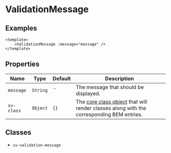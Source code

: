 <script setup>
import { computed, ref } from "vue";
import { Checkbox, Input, ValidationMessage } from "@/components";

const show = ref(true);
const message = computed(() => show.value ? "This is a typical validation message such as 'The field may not be empty'." : "");
</script>

# ValidationMessage

## Examples

<Checkbox v-model="show" label="Show message?" class="mb-2" />
<ValidationMessage :message="message" />

```vue
<template>
    <ValidationMessage :message="message" />
</template>
```

## Properties

| Name       | Type     | Default | Description                                                                                                        |
| ---------- | -------- | ------- | ------------------------------------------------------------------------------------------------------------------ |
| `message`  | `String` | ``      | The message that should be displayed.                                                                              |
| `sv-class` | `Object` | `{}`    | The [core class object](/components/core-class) that will render classes along with the corresponding BEM entries. |

## Classes

- `sv-validation-message`